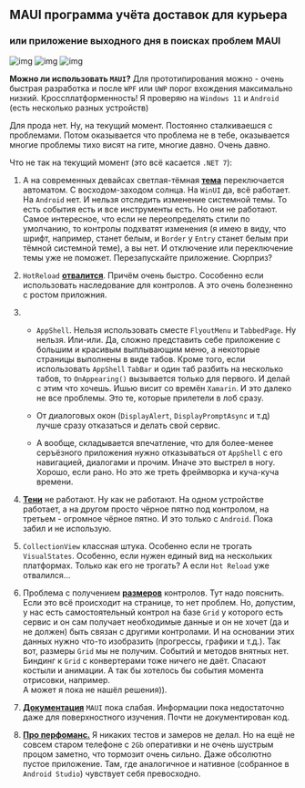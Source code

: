 ## MAUI программа учёта доставок для курьера
### или приложение выходного дня в поисках проблем MAUI


![img](./img/img-1.png)
![img](./img/img-2.png)
![img](./img/img-3.png)

**Можно ли использовать `MAUI`?** Для прототипирования можно - очень быстрая разработка и после `WPF` или `UWP` порог вхождения максимально низкий. Кроссплатформенность! Я проверяю на `Windows 11` и `Android` (есть несколько разных устройств) 

Для прода нет. Ну, на текущий момент. Постоянно сталкиваешся с проблемами. Потом оказывается что проблема не в тебе, оказывается многие проблемы тихо висят на гите, многие давно. Очень давно.

Что не так на текущий момент (это всё касается `.NET 7`):

1. А на современных девайсах светлая-тёмная **<u>тема</u>** переключается автоматом. С восходом-заходом солнца. На `WinUI` да, всё работает. На `Android` нет. И нельзя отследить изменение системной темы. То есть события есть и все инструменты есть. Но они не работают. Самое интересное, что если не переопределять стили по умолчанию, то контролы подхватят изменения (я имею в виду, что шрифт, например, станет белым, и `Border` у `Entry` станет белым при тёмной системной теме), а вы нет. И отключение или переключение темы уже не поможет. Перезапускайте приложение. Сюрприз?

2. `HotReload` **<u>отвалится</u>**. Причём очень быстро. Сособенно если использовать наследование для контролов. А это очень болезненно с ростом приложния.

3. - `AppShell`. Нельзя использовать сместе `FlyoutMenu` и `TabbedPage`. Ну нельзя. Или-или.
Да, сложно представить себе приложение с большим и красивым выплывающим меню, а некоторые страницы выполнены в виде табов.
Кроме того, если использовать `AppShell` `TabBar` и один таб разбить на несколько табов, то `OnAppearing()` вызывается только для первого. И делай с этим что хочешь. Ишью висит со времён `Xamarin`. И это далеко не все проблемы. Это те, которые прилетели в лоб сразу.

   - От диалоговых окон (`DisplayAlert`, `DisplayPromptAsync` и т.д) лучше сразу отказаться и делать свой сервис.
 
   - А вообще, складывается впечатление, что для более-менее серъёзного приложения нужно отказываться от `AppShell` с его навигацией, диалогами и прочим. Иначе это выстрел в ногу. Хорошо, если рано. Но это же треть фреймворка и куча-куча времени.

4. **<u>Тени</u>** не работают. Ну как не работают. На одном устройстве работает, а на другом просто чёрное пятно под контролом, на третьем - огромное чёрное пятно. И это только с `Android`. Пока забил и не использую. 

5. `CollectionView` классная штука. Особенно если не трогать `VisualStates`. Особенно, если нужен единый вид на нескольких платформах. Только как его не трогать? А если `Hot Reload` уже отвалился...

6. Проблема с получением **<u>размеров</u>** контролов. Тут надо пояснить. Если это всё происходит на странице, то нет проблем. Но, допустим, у нас есть самостоятельный контрол на базе `Grid` у которого есть сервис и он сам получает необходимые данные и он не хочет (да и не должен) быть связан с другими контролами. И на основании этих данных нужно что-то изобразить (прогрессы, графики и т.д.). Так вот, размеры `Grid` мы не получим. Событий и методов внятных нет. Биндинг к `Grid` с конвертерами тоже ничего не даёт. Спасают костыли и анимации. А так бы хотелось бы события момента отрисовки, например. <br>А может я пока не нашёл решения)).

7. **<u>Документация</u>** `MAUI` пока слабая. Информации пока недостаточно даже для поверхностного изучения. Почти не документирован код.

8. **<u>Про перфоманс.</u>** Я никаких тестов и замеров не делал. Но на ещё не совсем старом телефоне с `2Gb` оперативки и не очень шустрым процом заметно, что тормозит очень сильно. Даже обсолютно пустое приложение. Там, где аналогичное и нативное (собранное в `Android Studio`) чувствует себя превосходно.

